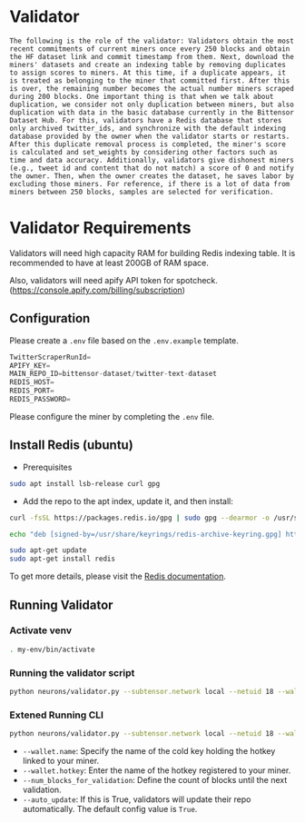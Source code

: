 # Validator

`The following is the role of the validator:
Validators obtain the most recent commitments of current miners once every 250 blocks and obtain the HF dataset link and commit timestamp from them.
Next, download the miners' datasets and create an indexing table by removing duplicates to assign scores to miners.
At this time, if a duplicate appears, it is treated as belonging to the miner that committed first.
After this is over, the remaining number becomes the actual number miners scraped during 200 blocks.
One important thing is that when we talk about duplication, we consider not only duplication between miners, but also duplication with data in the basic database currently in the Bittensor Dataset Hub. For this, validators have a Redis database that stores only archived twitter_ids, and synchronize with the default indexing database provided by the owner when the validator starts or restarts.
After this duplicate removal process is completed, the miner's score is calculated and set_weights by considering other factors such as time and data accuracy. Additionally, validators give dishonest miners (e.g., tweet id and content that do not match) a score of 0 and notify the owner. Then, when the owner creates the dataset, he saves labor by excluding those miners.
For reference, if there is a lot of data from miners between 250 blocks, samples are selected for verification.`

# Validator Requirements

Validators will need high capacity RAM for building Redis indexing table.
It is recommended to have at least 200GB of RAM space.

Also, validators will need apify API token for spotcheck. (https://console.apify.com/billing/subscription)

## Configuration

Please create a `.env` file based on the `.env.example` template.

```python
TwitterScraperRunId=
APIFY_KEY=
MAIN_REPO_ID=bittensor-dataset/twitter-text-dataset
REDIS_HOST=
REDIS_PORT=
REDIS_PASSWORD=
```
Please configure the miner by completing the `.env` file.

## Install Redis (ubuntu)
- Prerequisites
```bash
sudo apt install lsb-release curl gpg
```
- Add the repo to the apt index, update it, and then install:
```bash
curl -fsSL https://packages.redis.io/gpg | sudo gpg --dearmor -o /usr/share/keyrings/redis-archive-keyring.gpg

echo "deb [signed-by=/usr/share/keyrings/redis-archive-keyring.gpg] https://packages.redis.io/deb $(lsb_release -cs) main" | sudo tee /etc/apt/sources.list.d/redis.list

sudo apt-get update
sudo apt-get install redis
```

To get more details, please visit the [Redis documentation](https://redis.io/docs/install/).


## Running Validator

### Activate venv
```bash
. my-env/bin/activate
```

### Running the validator script

```bash
python neurons/validator.py --subtensor.network local --netuid 18 --wallet.name default --wallet.hotkey default --axon.port 8092 --logging.debug
```

### Extened Running CLI

```bash
python neurons/validator.py --subtensor.network local --netuid 18 --wallet.name default --wallet.hotkey default --axon.port 8092 --logging.debug --num_blocks_for_validation 250
```

-    `--wallet.name`: Specify the name of the cold key holding the hotkey linked to your miner.
-    `--wallet.hotkey`: Enter the name of the hotkey registered to your miner.
-    `--num_blocks_for_validation`: Define the count of blocks until the next validation.
-    `--auto_update`: If this is True, validators will update their repo automatically. The default config value is `True`.

